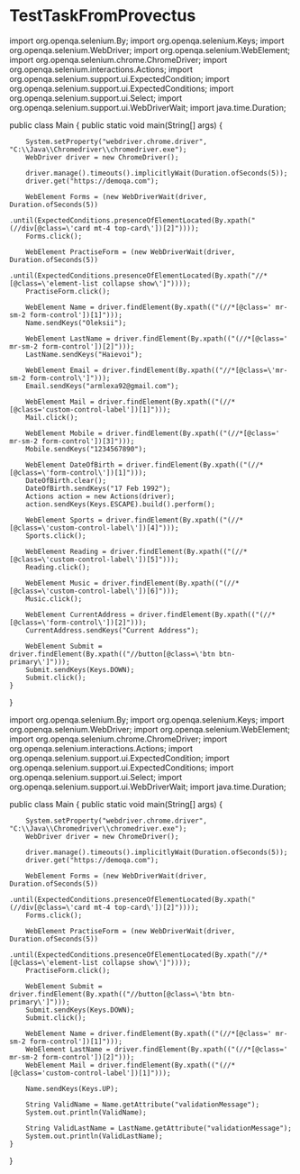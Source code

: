 # TestTaskFromProvectus
import org.openqa.selenium.By;
import org.openqa.selenium.Keys;
import org.openqa.selenium.WebDriver;
import org.openqa.selenium.WebElement;
import org.openqa.selenium.chrome.ChromeDriver;
import org.openqa.selenium.interactions.Actions;
import org.openqa.selenium.support.ui.ExpectedCondition;
import org.openqa.selenium.support.ui.ExpectedConditions;
import org.openqa.selenium.support.ui.Select;
import org.openqa.selenium.support.ui.WebDriverWait;
import java.time.Duration;

public class Main {
    public static void main(String[] args) {

        System.setProperty("webdriver.chrome.driver", "C:\\Java\\Chromedriver\\chromedriver.exe");
        WebDriver driver = new ChromeDriver();

        driver.manage().timeouts().implicitlyWait(Duration.ofSeconds(5));
        driver.get("https://demoqa.com");

        WebElement Forms = (new WebDriverWait(driver, Duration.ofSeconds(5))
                .until(ExpectedConditions.presenceOfElementLocated(By.xpath("(//div[@class=\'card mt-4 top-card\'])[2]"))));
        Forms.click();

        WebElement PractiseForm = (new WebDriverWait(driver, Duration.ofSeconds(5))
                .until(ExpectedConditions.presenceOfElementLocated(By.xpath("//*[@class=\'element-list collapse show\']"))));
        PractiseForm.click();

        WebElement Name = driver.findElement(By.xpath(("(//*[@class=' mr-sm-2 form-control'])[1]")));
        Name.sendKeys("Oleksii");

        WebElement LastName = driver.findElement(By.xpath(("(//*[@class=' mr-sm-2 form-control'])[2]")));
        LastName.sendKeys("Haievoi");

        WebElement Email = driver.findElement(By.xpath(("//*[@class=\'mr-sm-2 form-control\']")));
        Email.sendKeys("armlexa92@gmail.com");

        WebElement Mail = driver.findElement(By.xpath(("(//*[@class='custom-control-label'])[1]")));
        Mail.click();

        WebElement Mobile = driver.findElement(By.xpath(("(//*[@class=' mr-sm-2 form-control'])[3]")));
        Mobile.sendKeys("1234567890");

        WebElement DateOfBirth = driver.findElement(By.xpath(("(//*[@class=\'form-control\'])[1]")));
        DateOfBirth.clear();
        DateOfBirth.sendKeys("17 Feb 1992");
        Actions action = new Actions(driver);
        action.sendKeys(Keys.ESCAPE).build().perform();

        WebElement Sports = driver.findElement(By.xpath(("(//*[@class=\'custom-control-label\'])[4]")));
        Sports.click();

        WebElement Reading = driver.findElement(By.xpath(("(//*[@class=\'custom-control-label\'])[5]")));
        Reading.click();

        WebElement Music = driver.findElement(By.xpath(("(//*[@class=\'custom-control-label\'])[6]")));
        Music.click();

        WebElement CurrentAddress = driver.findElement(By.xpath(("(//*[@class=\'form-control\'])[2]")));
        CurrentAddress.sendKeys("Current Address");

        WebElement Submit = driver.findElement(By.xpath(("//button[@class=\'btn btn-primary\']")));
        Submit.sendKeys(Keys.DOWN);
        Submit.click();
    }
}

import org.openqa.selenium.By;
import org.openqa.selenium.Keys;
import org.openqa.selenium.WebDriver;
import org.openqa.selenium.WebElement;
import org.openqa.selenium.chrome.ChromeDriver;
import org.openqa.selenium.interactions.Actions;
import org.openqa.selenium.support.ui.ExpectedCondition;
import org.openqa.selenium.support.ui.ExpectedConditions;
import org.openqa.selenium.support.ui.Select;
import org.openqa.selenium.support.ui.WebDriverWait;
import java.time.Duration;

public class Main {
    public static void main(String[] args) {

        System.setProperty("webdriver.chrome.driver", "C:\\Java\\Chromedriver\\chromedriver.exe");
        WebDriver driver = new ChromeDriver();

        driver.manage().timeouts().implicitlyWait(Duration.ofSeconds(5));
        driver.get("https://demoqa.com");

        WebElement Forms = (new WebDriverWait(driver, Duration.ofSeconds(5))
                .until(ExpectedConditions.presenceOfElementLocated(By.xpath("(//div[@class=\'card mt-4 top-card\'])[2]"))));
        Forms.click();

        WebElement PractiseForm = (new WebDriverWait(driver, Duration.ofSeconds(5))
                .until(ExpectedConditions.presenceOfElementLocated(By.xpath("//*[@class=\'element-list collapse show\']"))));
        PractiseForm.click();

        WebElement Submit = driver.findElement(By.xpath(("//button[@class=\'btn btn-primary\']")));
        Submit.sendKeys(Keys.DOWN);
        Submit.click();

        WebElement Name = driver.findElement(By.xpath(("(//*[@class=' mr-sm-2 form-control'])[1]")));
        WebElement LastName = driver.findElement(By.xpath(("(//*[@class=' mr-sm-2 form-control'])[2]")));
        WebElement Mail = driver.findElement(By.xpath(("(//*[@class='custom-control-label'])[1]")));

        Name.sendKeys(Keys.UP);

        String ValidName = Name.getAttribute("validationMessage");
        System.out.println(ValidName);

        String ValidLastName = LastName.getAttribute("validationMessage");
        System.out.println(ValidLastName);
    }
}
